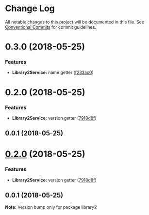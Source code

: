 # Change Log

All notable changes to this project will be documented in this file.
See [Conventional Commits](https://conventionalcommits.org) for commit guidelines.

<a name="0.3.0"></a>
# 0.3.0 (2018-05-25)


### Features

* **Library2Service:** name getter ([f233ac0](https://andreasonny83/andreasonny83/angular6-monorepo-experiment/commits/f233ac0))



<a name="0.2.0"></a>
# 0.2.0 (2018-05-25)


### Features

* **Library2Service:** version getter ([7918d8f](https://andreasonny83/andreasonny83/angular6-monorepo-experiment/commits/7918d8f))



<a name="0.0.1"></a>
## 0.0.1 (2018-05-25)




<a name="0.2.0"></a>
# [0.2.0](https://andreasonny83/andreasonny83/angular6-monorepo-experiment/compare/v0.1.0...v0.2.0) (2018-05-25)


### Features

* **Library2Service:** version getter ([7918d8f](https://andreasonny83/andreasonny83/angular6-monorepo-experiment/commits/7918d8f))




<a name="0.0.1"></a>
## 0.0.1 (2018-05-25)




**Note:** Version bump only for package library2
